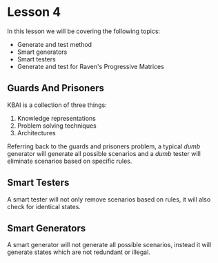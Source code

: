 # Lesson 4

In this lesson we will be covering the following topics:

- Generate and test method
- Smart generators
- Smart testers
- Generate and test for Raven's Progressive Matrices

## Guards And Prisoners

KBAI is a collection of three things:

1. Knowledge representations
2. Problem solving techniques
3. Architectures

Referring back to the guards and prisoners problem, a typical _dumb_ generator will generate all possible scenarios and a _dumb_ tester will eliminate scenarios based on specific rules.

## Smart Testers

A smart tester will not only remove scenarios based on rules, it will also check for identical states.

## Smart Generators

A smart generator will not generate all possible scenarios, instead it will generate states which are not redundant or illegal.
